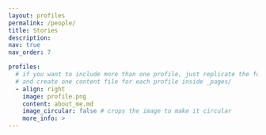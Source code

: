 ```yaml
---
layout: profiles
permalink: /people/
title: Stories
description: 
nav: true
nav_order: 7

profiles:
  # if you want to include more than one profile, just replicate the following block
  # and create one content file for each profile inside _pages/
  - align: right
    image: profile.png
    content: about_me.md
    image_circular: false # crops the image to make it circular
    more_info: >
---
```

